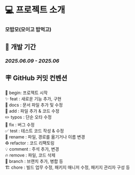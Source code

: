 # 💻 프로젝트 소개
### 모밥모(모이고 밥먹고) 

## 🚀 개발 기간

### _2025.06.09 - 2025.06_

## 🪧 GitHub 커밋 컨벤션
🎉 begin: 프로젝트 시작 <br>
✨ feat : 새로운 기능 추가, 구현<br>
📝 docs : 문서 파일 추가 및 수정<br>
🔧 add :  파일 추가 & 코드 수정<br>
✏️ typos : 단순 오타 수정<br>
🐛 fix : 버그 수정<br>
✅ test : 테스트 코드 작성 & 수정<br>
🚚 rename : 파일, 경로를 옮기거나 이름 변경<br>
♻️ refactor : 코드 리팩토링<br>
💡 comment : 주석 추가, 변경<br>
🔥 remove : 파일, 코드 삭제<br>
🔀 branch : 브랜치 추가, 병합 등<br>
🏗️ chore : 빌드 업무 수정, 패키지 매니저 수정, 패키지 관리자 구성 등
